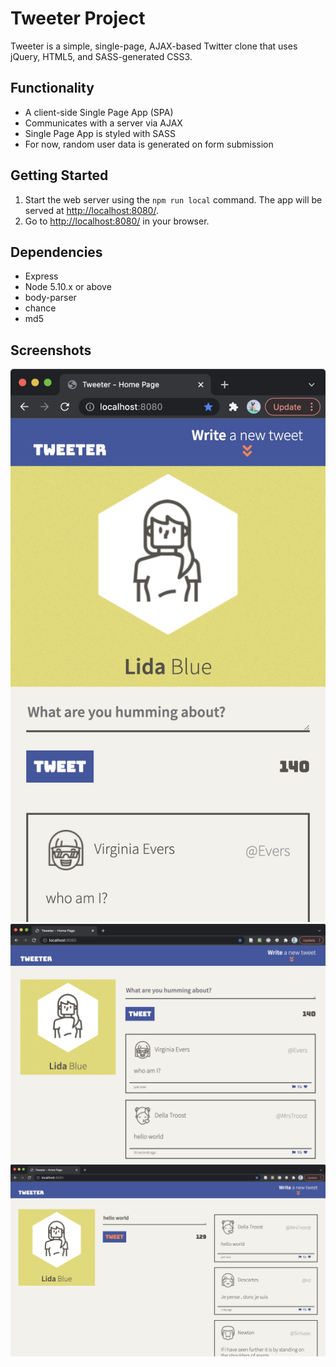 # Tweeter Project

Tweeter is a simple, single-page, AJAX-based Twitter clone that uses jQuery, HTML5, and SASS-generated CSS3.

## Functionality

- A client-side Single Page App (SPA)
- Communicates with a server via AJAX
- Single Page App is styled with SASS
- For now, random user data is generated on form submission

## Getting Started

1. Start the web server using the `npm run local` command. The app will be served at <http://localhost:8080/>.
2. Go to <http://localhost:8080/> in your browser.

## Dependencies

- Express
- Node 5.10.x or above
- body-parser
- chance
- md5

## Screenshots

!["Screenshot small, mobile screen"](https://github.com/brogr/lhl-tweeter/blob/master/docs/tweeter-small.jpg?raw=true)
!["Screenshot desktop screen"](https://github.com/brogr/lhl-tweeter/blob/master/docs/tweeter-large.jpg?raw=true)
!["Screenshot large desktop screen"](https://github.com/brogr/lhl-tweeter/blob/master/docs/tweeter-xlarge.jpg?raw=true)